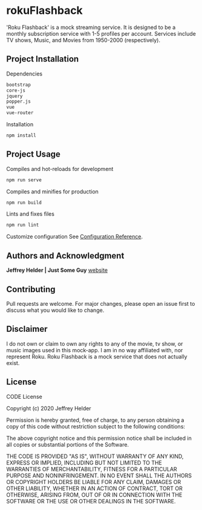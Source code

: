 # rokuFlashback
'Roku Flashback' is a mock streaming service. It is designed to be a monthly subscription service with 1-5 profiles per account. Services include TV shows, Music, and Movies from 1950-2000 (respectively).

## Project Installation
Dependencies
```bash
bootstrap
core-js
jquery
popper.js
vue
vue-router
```
Installation
```bash
npm install
```
## Project Usage
Compiles and hot-reloads for development
```bash
npm run serve
```

Compiles and minifies for production
```bash
npm run build
```

Lints and fixes files
```bash
npm run lint
```

Customize configuration
See [Configuration Reference](https://cli.vuejs.org/config/).

## Authors and Acknowledgment

**Jeffrey Helder | Just Some Guy**
[website](http://www.jeffreyhelder.com/)


## Contributing
Pull requests are welcome. For major changes, please open an issue first to discuss what you would like to change.

## Disclaimer
I do not own or claim to own any rights to any of the movie, tv show, or music images used in this mock-app. I am in no way affiliated with, nor represent Roku. Roku Flashback is a mock service that does not actually exist.

## License
CODE License

Copyright (c) 2020 Jeffrey Helder

Permission is hereby granted, free of charge, to any person obtaining a copy of this code without restriction subject to the following conditions: 

The above copyright notice and this permission notice shall be included in all
copies or substantial portions of the Software.

THE CODE IS PROVIDED "AS IS", WITHOUT WARRANTY OF ANY KIND, EXPRESS OR
IMPLIED, INCLUDING BUT NOT LIMITED TO THE WARRANTIES OF MERCHANTABILITY,
FITNESS FOR A PARTICULAR PURPOSE AND NONINFRINGEMENT. IN NO EVENT SHALL THE
AUTHORS OR COPYRIGHT HOLDERS BE LIABLE FOR ANY CLAIM, DAMAGES OR OTHER
LIABILITY, WHETHER IN AN ACTION OF CONTRACT, TORT OR OTHERWISE, ARISING FROM,
OUT OF OR IN CONNECTION WITH THE SOFTWARE OR THE USE OR OTHER DEALINGS IN THE
SOFTWARE.
